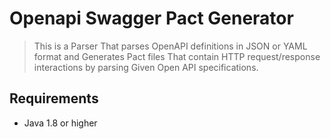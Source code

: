 # Openapi Swagger Pact Generator
> This is a Parser That parses OpenAPI definitions in JSON or YAML format and Generates Pact files That contain HTTP request/response interactions by parsing Given Open API specifications.

## Requirements
- Java 1.8 or higher
